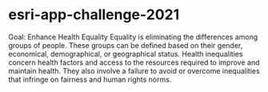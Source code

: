 # esri-app-challenge-2021
Goal: Enhance Health Equality
Equality is eliminating the differences among groups of people. These groups can be defined based on their gender, economical, demographical, or geographical status. Health inequalities concern health factors and access to the resources required to improve and maintain health. They also involve a failure to avoid or overcome inequalities that infringe on fairness and human rights norms.
